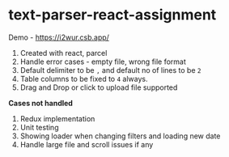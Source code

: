 # text-parser-react-assignment

Demo - https://i2wur.csb.app/

1. Created with react, parcel
2. Handle error cases - empty file, wrong file format
3. Default delimiter to be `,` and default no of lines to be `2`
4. Table columns to be fixed to `4` always.
5. Drag and Drop or click to upload file supported

**Cases not handled**
1. Redux implementation
2. Unit testing
3. Showing loader when changing filters and loading new date
4. Handle large file and scroll issues if any

